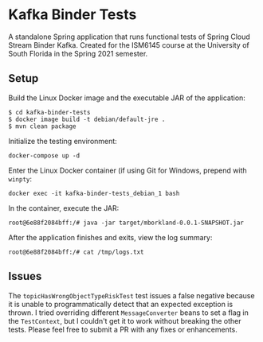 # Kafka Binder Tests
A standalone Spring application that runs functional tests of Spring Cloud Stream Binder Kafka. Created for the ISM6145 course at the University of South Florida in the Spring 2021 semester.

## Setup
Build the Linux Docker image and the executable JAR of the application:
```
$ cd kafka-binder-tests
$ docker image build -t debian/default-jre .
$ mvn clean package
```
Initialize the testing environment:
```
docker-compose up -d
```
Enter the Linux Docker container (if using Git for Windows, prepend with `winpty`:
```
docker exec -it kafka-binder-tests_debian_1 bash
```
In the container, execute the JAR:
```
root@6e88f2084bff:/# java -jar target/mborkland-0.0.1-SNAPSHOT.jar
```
After the application finishes and exits, view the log summary:
```
root@6e88f2084bff:/# cat /tmp/logs.txt
```

## Issues
The `topicHasWrongObjectTypeRiskTest` test issues a false negative because it is unable to programmatically detect that an expected exception is thrown. I tried overriding different `MessageConverter` beans to set a flag in the `TestContext`, but I couldn't get it to work without breaking the other tests. Please feel free to submit a PR with any fixes or enhancements.